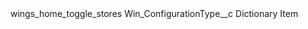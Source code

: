<?xml version="1.0" encoding="UTF-8"?>
<CustomMetadata xmlns="http://soap.sforce.com/2006/04/metadata" xmlns:xsi="http://www.w3.org/2001/XMLSchema-instance" xmlns:xsd="http://www.w3.org/2001/XMLSchema">
    <label>wings_home_toggle_stores</label>
    <values>
        <field>Win_ConfigurationType__c</field>
        <value xsi:type="xsd:string">Dictionary Item</value>
    </values>
</CustomMetadata>
